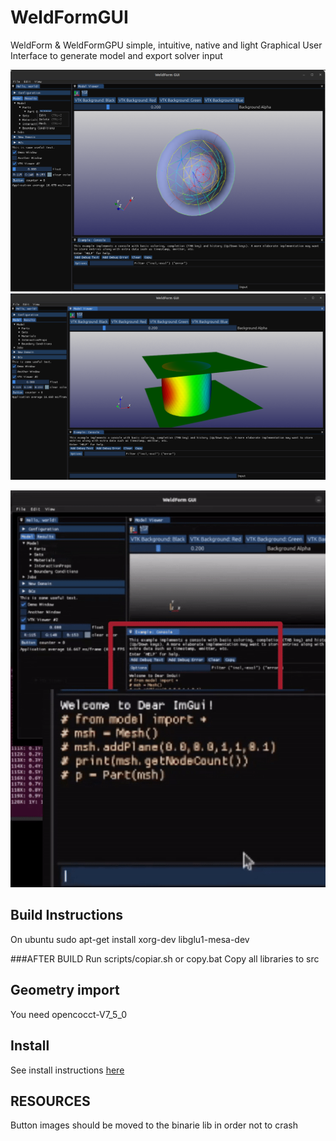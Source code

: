 # WeldFormGUI
WeldForm & WeldFormGPU simple, intuitive, native and light 
Graphical User Interface to generate model and export solver input


![alt text](https://github.com/luchete80/WeldFormGUI/blob/master/image_01.png)
![alt text](https://github.com/luchete80/WeldFormGUI/blob/master/image_02.png)

![alt text](https://github.com/luchete80/WeldFormGUI/blob/master/python_GUI.gif)

## Build Instructions

On ubuntu 
sudo apt-get install xorg-dev libglu1-mesa-dev

###AFTER BUILD
Run scripts/copiar.sh or copy.bat
Copy all libraries to src

## Geometry import

You need opencocct-V7_5_0

## Install
See install instructions [here](Install.md)

RESOURCES
----------------------------------
Button images should be moved to the binarie lib in order not to crash

